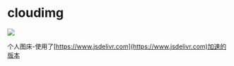 # cloudimg

[![](https://data.jsdelivr.com/v1/package/gh/dunizb/cloudimg/badge)](https://www.jsdelivr.com/package/gh/dunizb/cloudimg)

个人图床-使用了[https://www.jsdelivr.com](https://www.jsdelivr.com)加速的版本
